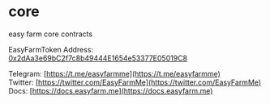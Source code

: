 # core
easy farm core contracts

EasyFarmToken Address: [0x2dAa3e69bC2f7c8b49444E1654e53377E05019C8](https://bscscan.com/address/0x2dAa3e69bC2f7c8b49444E1654e53377E05019C8#code) 

Telegram: [https://t.me/easyfarmme](https://t.me/easyfarmme)  
Twitter: [https://twitter.com/EasyFarmMe](https://twitter.com/EasyFarmMe)  
Docs: [https://docs.easyfarm.me](https://docs.easyfarm.me)